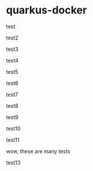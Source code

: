 # quarkus-docker

test

test2

test3

test4

test5

test6

test7

test8

test9

test10

test11

wow, these are many tests

test13
